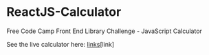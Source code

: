 # ReactJS-Calculator
Free Code Camp Front End Library Challenge - JavaScript Calculator

See the live calculator here: 
[links](https://codepen.io/onegrumpybunny/full/LYVzeav)[link]